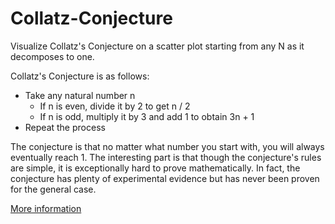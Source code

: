# Collatz-Conjecture
Visualize Collatz's Conjecture on a scatter plot starting from any N as it decomposes to one. 

Collatz's Conjecture is as follows: 
- Take any natural number n
  - If n is even, divide it by 2 to get n / 2
  - If n is odd, multiply it by 3 and add 1 to obtain 3n + 1
- Repeat the process

The conjecture is that no matter what number you start with, you will always eventually reach 1. 
The interesting part is that though the conjecture's rules are simple, it is exceptionally hard to prove mathematically. 
In fact, the conjecture has plenty of experimental evidence but has never been proven for the general case. 

[More information](http://en.wikipedia.org/wiki/Collatz_conjecture)
